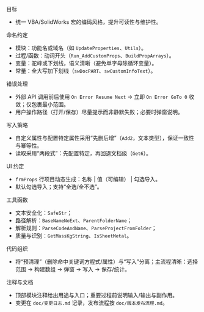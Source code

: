 目标
- 统一 VBA/SolidWorks 宏的编码风格，提升可读性与维护性。

命名约定
- 模块：功能名或域名（如 `UpdateProperties`、`Utils`）。
- 过程/函数：动词开头（`Run_AddCustomProps`、`BuildPropArrays`）。
- 变量：驼峰或下划线，语义清晰（避免单字母除循环变量）。
- 常量：全大写加下划线（`swDocPART`、`swCustomInfoText`）。

错误处理
- 外部 API 调用前后使用 `On Error Resume Next` → 立即 `On Error GoTo 0` 收敛；仅包裹最小范围。
- 用户操作路径（打开/保存）尽量提示而非静默失败；必要时弹窗说明。

写入策略
- 自定义属性与配置特定属性采用“先删后增”（`Add2`，文本类型），保证一致性与幂等性。
- 读取采用“两段式”：先配置特定，再回退文档级（`Get6`）。

UI 约定
- `frmProps` 行项目动态生成：名称 | 值（可编辑） | 勾选导入。
- 默认勾选导入；支持“全选/全不选”。

工具函数
- 文本安全化：`SafeStr`；
- 路径解析：`BaseNameNoExt`、`ParentFolderName`；
- 解析规则：`ParseCodeAndName`、`ParseProjectFromFolder`；
- 质量与识别：`GetMassKgString`、`IsSheetMetal`。

代码组织
- 将“预清理”（删除命中关键词方程式/属性）与“写入”分离；主流程清晰：选择范围 → 构建数组 → 弹窗 → 写入 → 保存/统计。

注释与文档
- 顶部模块注释给出用途与入口；重要过程前说明输入/输出与副作用。
- 变更在 `doc/变更日志.md` 记录，发布流程按 `doc/版本发布流程.md`。
